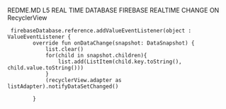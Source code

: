 REDME.MD
L5
REAL TIME DATABASE FIREBASE
REALTIME CHANGE ON RecyclerView

     firebaseDatabase.reference.addValueEventListener(object : ValueEventListener {
            override fun onDataChange(snapshot: DataSnapshot) {
                list.clear()
                for(child in snapshot.children){
                    list.add(ListItem(child.key.toString(), child.value.toString()))
                }
                (recyclerView.adapter as listAdapter).notifyDataSetChanged()

            }
